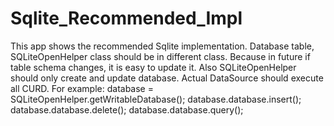 # Sqlite_Recommended_Impl
This app shows the recommended Sqlite implementation.   Database table, SQLiteOpenHelper class should be in different class.   Because in future if table schema changes, it is easy to update it.   Also SQLiteOpenHelper should only create and update database.    Actual DataSource  should execute all CURD.   For example:    database = SQLiteOpenHelper.getWritableDatabase();   database.database.insert();   database.database.delete();  database.database.query();   
